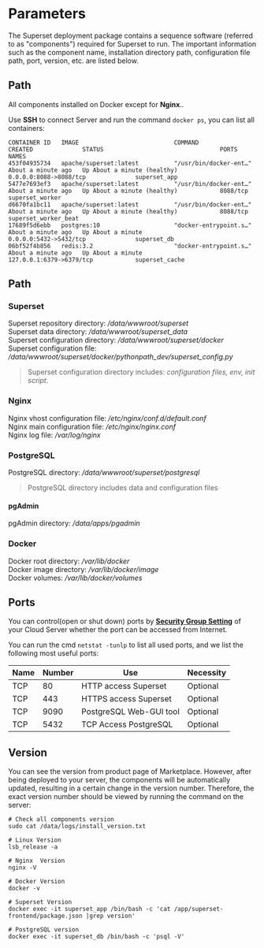 # Parameters

The Superset deployment package contains a sequence software (referred to as "components") required for Superset to run. The important information such as the component name, installation directory path, configuration file path, port, version, etc. are listed below.

## Path

All components installed on Docker except for **Nginx**..

Use **SSH** to connect Server and run the command `docker ps`, you can list all containers:

```
CONTAINER ID   IMAGE                           COMMAND                  CREATED              STATUS                                 PORTS                               NAMES
453f04935734   apache/superset:latest          "/usr/bin/docker-ent…"   About a minute ago   Up About a minute (healthy)            0.0.0.0:8088->8088/tcp              superset_app
5477e7693ef3   apache/superset:latest          "/usr/bin/docker-ent…"   About a minute ago   Up About a minute (healthy)            8088/tcp                            superset_worker
d6670fa1bc11   apache/superset:latest          "/usr/bin/docker-ent…"   About a minute ago   Up About a minute (healthy)            8088/tcp                            superset_worker_beat
17689f5d6ebb   postgres:10                     "docker-entrypoint.s…"   About a minute ago   Up About a minute                      0.0.0.0:5432->5432/tcp              superset_db
06bf52f4b856   redis:3.2                       "docker-entrypoint.s…"   About a minute ago   Up About a minute                      127.0.0.1:6379->6379/tcp            superset_cache
```

## Path

### Superset

Superset repository directory: */data/wwwroot/superset*  
Superset data directory: */data/wwwroot/superset_data*  
Superset configuration directory: */data/wwwroot/superset/docker*  
Superset configuration file: */data/wwwroot/superset/docker/pythonpath_dev/superset_config.py*  

> Superset configuration directory includes: *configuration files, env, init script.*

### Nginx

Nginx vhost configuration file: */etc/nginx/conf.d/default.conf*  
Nginx main configuration file: */etc/nginx/nginx.conf*  
Nginx log file: */var/log/nginx*  

### PostgreSQL

PostgreSQL directory: */data/wwwroot/superset/postgresql*  

> PostgreSQL directory includes data and configuration files

#### pgAdmin

pgAdmin directory: */data/apps/pgadmin*  

### Docker

Docker root directory: */var/lib/docker*  
Docker image directory: */var/lib/docker/image*   
Docker volumes: */var/lib/docker/volumes*  

## Ports

You can control(open or shut down) ports by **[Security Group Setting](https://support.websoft9.com/docs/faq/zh/tech-instance.html)** of your Cloud Server whether the port can be accessed from Internet.

You can run the cmd `netstat -tunlp` to list all used ports, and we list the following most useful ports:

| Name | Number | Use |  Necessity |
| --- | --- | --- | --- |
| TCP | 80 | HTTP access Superset | Optional |
| TCP | 443 | HTTPS access Superset | Optional |
| TCP | 9090 | PostgreSQL Web-GUI tool | Optional |
| TCP | 5432 | TCP Access PostgreSQL | Optional |

## Version

You can see the version from product page of Marketplace. However, after being deployed to your server, the components will be automatically updated, resulting in a certain change in the version number. Therefore, the exact version number should be viewed by running the command on the server:

```shell
# Check all components version
sudo cat /data/logs/install_version.txt

# Linux Version
lsb_release -a

# Nginx  Version
nginx -V

# Docker Version
docker -v

# Superset Version
docker exec -it superset_app /bin/bash -c 'cat /app/superset-frontend/package.json |grep version'

# PostgreSQL version
docker exec -it superset_db /bin/bash -c 'psql -V'
```
